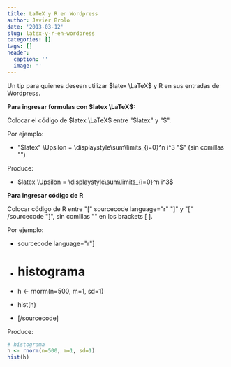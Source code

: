 ```yaml
---
title: LaTeX y R en Wordpress
author: Javier Brolo
date: '2013-03-12'
slug: latex-y-r-en-wordpress
categories: []
tags: []
header:
  caption: ''
  image: ''
---
```


Un tip para quienes desean utilizar $latex \LaTeX$ y R en sus entradas de Wordpress.

**Para ingresar formulas con $latex \LaTeX$:**

Colocar el código de $latex \LaTeX$ entre "$latex" y "$".

Por ejemplo:

  * "$latex" \Upsilon = \displaystyle\sum\limits_{i=0}^n i^3 "$" (sin comillas "")

Produce:

  * $latex \Upsilon = \displaystyle\sum\limits_{i=0}^n i^3$

**Para ingresar código de R**

Colocar código de R entre "[" sourcecode language="r" "]" y "[" /sourcecode "]", sin comillas "" en los brackets [ ].

Por ejemplo:

  * sourcecode language="r"]

  * # histograma

  * h <- rnorm(n=500, m=1, sd=1)

  * hist(h)

  * [/sourcecode]

Produce:

````r
# histograma
h <- rnorm(n=500, m=1, sd=1)
hist(h)
````
